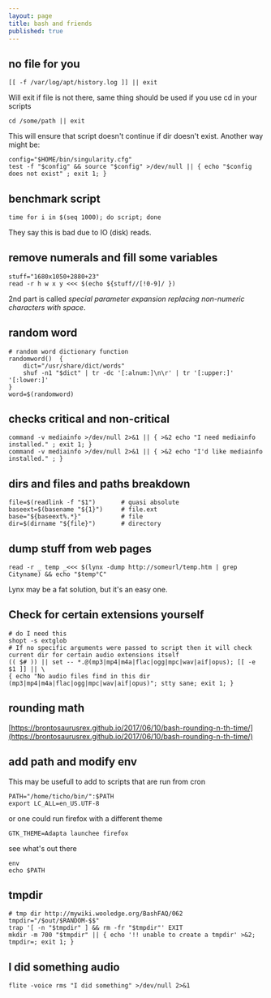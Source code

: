 ```yaml
---
layout: page
title: bash and friends
published: true
---
```


## no file for you

    [[ -f /var/log/apt/history.log ]] || exit
    
Will exit if file is not there, same thing should be used if you use cd in your scripts

    cd /some/path || exit
    
This will ensure that script doesn't continue if dir doesn't exist. Another way might be:

    config="$HOME/bin/singularity.cfg"
    test -f "$config" && source "$config" >/dev/null || { echo "$config does not exist" ; exit 1; }

## benchmark script

    time for i in $(seq 1000); do script; done
    
They say this is bad due to IO (disk) reads.
    
## remove numerals and fill some variables

    stuff="1680x1050+2880+23"
    read -r h w x y <<< $(echo ${stuff//[!0-9]/ })
    
2nd part is called *special parameter expansion replacing non-numeric characters with space*.

## random word

    # random word dictionary function
    randomword()  {
        dict="/usr/share/dict/words"
        shuf -n1 "$dict" | tr -dc '[:alnum:]\n\r' | tr '[:upper:]' '[:lower:]'
    }
    word=$(randomword)
    
## checks critical and non-critical

    command -v mediainfo >/dev/null 2>&1 || { >&2 echo "I need mediainfo installed." ; exit 1; }
    command -v mediainfo >/dev/null 2>&1 || { >&2 echo "I'd like mediainfo installed." ; }

## dirs and files and paths breakdown

    file=$(readlink -f "$1")       # quasi absolute
    baseext=$(basename "${1}")     # file.ext
    base="${baseext%.*}"           # file
    dir=$(dirname "${file}")       # directory
    
## dump stuff from web pages

    read -r _ temp _<<< $(lynx -dump http://someurl/temp.htm | grep Cityname) && echo "$temp°C"
    
Lynx may be a fat solution, but it's an easy one.

## Check for certain extensions yourself

    # do I need this
    shopt -s extglob
    # If no specific arguments were passed to script then it will check current dir for certain audio extensions itself
    (( $# )) || set -- *.@(mp3|mp4|m4a|flac|ogg|mpc|wav|aif|opus); [[ -e $1 ]] || \
    { echo "No audio files find in this dir (mp3|mp4|m4a|flac|ogg|mpc|wav|aif|opus)"; stty sane; exit 1; }

## rounding math

[https://brontosaurusrex.github.io/2017/06/10/bash-rounding-n-th-time/](https://brontosaurusrex.github.io/2017/06/10/bash-rounding-n-th-time/)

## add path and modify env

This may be usefull to add to scripts that are run from cron

    PATH="/home/ticho/bin/":$PATH
    export LC_ALL=en_US.UTF-8
    
or one could run firefox with a different theme

    GTK_THEME=Adapta launchee firefox
    
see what's out there

    env
    echo $PATH
    
## tmpdir

    # tmp dir http://mywiki.wooledge.org/BashFAQ/062
    tmpdir="/$out/$RANDOM-$$"
    trap '[ -n "$tmpdir" ] && rm -fr "$tmpdir"' EXIT
    mkdir -m 700 "$tmpdir" || { echo '!! unable to create a tmpdir' >&2; tmpdir=; exit 1; }
    
## I did something audio

    flite -voice rms "I did something" >/dev/null 2>&1

